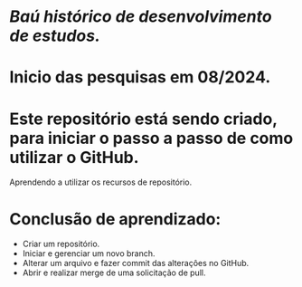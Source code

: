 # _**Baú histórico de desenvolvimento de estudos.**_
# Inicio das pesquisas em 08/2024.
# Este repositório está sendo criado, para iniciar o passo a passo de como utilizar o GitHub.

Aprendendo a utilizar os recursos de repositório.

# Conclusão de aprendizado:
- Criar um repositório.
- Iniciar e gerenciar um novo branch.
- Alterar um arquivo e fazer commit das alteraçôes no GitHub.
- Abrir e realizar merge de uma solicitação de pull.
